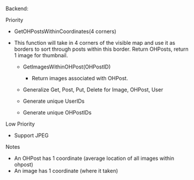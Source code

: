 Backend:

Priority   
- GetOHPostsWithinCoordinates(4 corners)
- This function will take in 4 corners of the visible map and use it as borders to sort through
posts within this border. Return OHPosts, return 1 image for thumbnail.

    - GetImagesWithinOHPost(OHPostID)
        - Return images associated with OHPost.

    - Generalize Get, Post, Put, Delete for Image, OHPost, User
    - Generate unique UserIDs
    - Generate unique OHPostIDs

Low Priority
- Support JPEG

Notes
- An OHPost has 1 coordinate (average location of all images within ohpost)
- An image has 1 coordinate (where it taken)